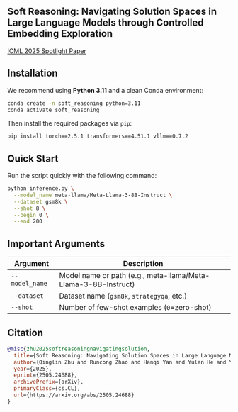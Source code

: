 ## Soft Reasoning: Navigating Solution Spaces in Large Language Models through Controlled Embedding Exploration

[ICML 2025 Spotlight Paper](https://arxiv.org/abs/2505.24688)

## Installation

We recommend using **Python 3.11** and a clean Conda environment:

```bash
conda create -n soft_reasoning python=3.11
conda activate soft_reasoning
```

Then install the required packages via `pip`:


```bash
pip install torch==2.5.1 transformers==4.51.1 vllm==0.7.2
```


## Quick Start

Run the script quickly with the following command:

```bash
python inference.py \
  --model_name meta-llama/Meta-Llama-3-8B-Instruct \
  --dataset gsm8k \
  --shot 8 \
  --begin 0 \
  --end 200
```

## Important Arguments

| Argument           | Description                                 |
| ------------------ |---------------------------------------------|
| `--model_name`     | Model name or path (e.g., meta-llama/Meta-Llama-3-8B-Instruct)     |
| `--dataset`        | Dataset name (`gsm8k`, `strategyqa`, etc.)  |
| `--shot`           | Number of few-shot examples (`0`=zero-shot) |



## Citation

```bibtex
@misc{zhu2025softreasoningnavigatingsolution,
  title={Soft Reasoning: Navigating Solution Spaces in Large Language Models through Controlled Embedding Exploration},
  author={Qinglin Zhu and Runcong Zhao and Hanqi Yan and Yulan He and Yudong Chen and Lin Gui},
  year={2025},
  eprint={2505.24688},
  archivePrefix={arXiv},
  primaryClass={cs.CL},
  url={https://arxiv.org/abs/2505.24688}
}
```
